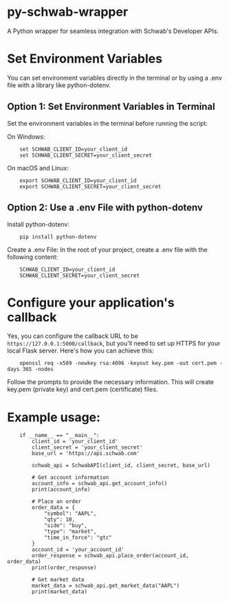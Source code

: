 # py-schwab-wrapper
A Python wrapper for seamless integration with Schwab's Developer APIs.

# Set Environment Variables
You can set environment variables directly in the terminal or by using a .env file with a library like python-dotenv.

## Option 1: Set Environment Variables in Terminal
Set the environment variables in the terminal before running the script:

On Windows:
```
    set SCHWAB_CLIENT_ID=your_client_id
    set SCHWAB_CLIENT_SECRET=your_client_secret
```
On macOS and Linux:
```
    export SCHWAB_CLIENT_ID=your_client_id
    export SCHWAB_CLIENT_SECRET=your_client_secret
```

## Option 2: Use a .env File with python-dotenv
Install python-dotenv:
```
    pip install python-dotenv
```

Create a .env File:
In the root of your project, create a .env file with the following content:
```
    SCHWAB_CLIENT_ID=your_client_id
    SCHWAB_CLIENT_SECRET=your_client_secret
```

# Configure your application's callback

Yes, you can configure the callback URL to be `https://127.0.0.1:5000/callback`, but you'll need to set up HTTPS for your local Flask server. Here's how you can achieve this:

```
    openssl req -x509 -newkey rsa:4096 -keyout key.pem -out cert.pem -days 365 -nodes
```
Follow the prompts to provide the necessary information. This will create key.pem (private key) and cert.pem (certificate) files.



# Example usage:
```
    if __name__ == "__main__":
        client_id = 'your_client_id'
        client_secret = 'your_client_secret'
        base_url = 'https://api.schwab.com'

        schwab_api = SchwabAPI(client_id, client_secret, base_url)

        # Get account information
        account_info = schwab_api.get_account_info()
        print(account_info)

        # Place an order
        order_data = {
            "symbol": "AAPL",
            "qty": 10,
            "side": "buy",
            "type": "market",
            "time_in_force": "gtc"
        }
        account_id = 'your_account_id'
        order_response = schwab_api.place_order(account_id, order_data)
        print(order_response)

        # Get market data
        market_data = schwab_api.get_market_data("AAPL")
        print(market_data)
```